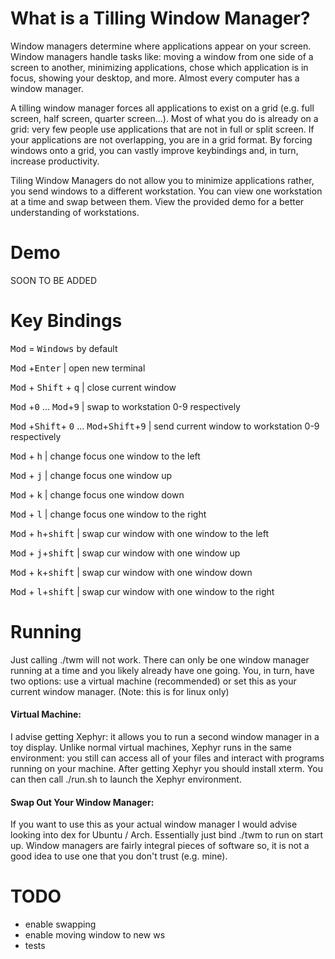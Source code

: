 # What is a Tilling Window Manager?
Window managers determine where applications appear on your screen. Window managers handle tasks like: moving a window from one side of a screen to another, minimizing applications, chose which application is in focus, showing your desktop, and more. Almost every computer has a window manager.

A tilling window manager forces all applications to exist on a grid (e.g. full screen, half screen, quarter screen...). Most of what you do is already on a grid: very few people use applications that are not in full or split screen. If your applications are not overlapping, you are in a grid format. By forcing windows onto a grid, you can vastly improve keybindings and, in turn, increase productivity.

Tiling Window Managers do not allow you to minimize applications rather, you send windows to a different workstation. You can view one workstation at a time and swap between them. View the provided demo for a better understanding of workstations.
# Demo
SOON TO BE ADDED 
# Key Bindings
<kbd>Mod</kbd> = <kbd>Windows</kbd> by default

<kbd>Mod</kbd> +<kbd>Enter</kbd> | open new terminal

<kbd>Mod</kbd> + <kbd>Shift</kbd> + <kbd>q</kbd> | close current window

<kbd>Mod</kbd> +<kbd>0</kbd> ... <kbd>Mod</kbd>+<kbd>9</kbd> | swap to workstation 0-9 respectively 

<kbd>Mod</kbd> +<kbd>Shift</kbd>+ <kbd>0</kbd> ... <kbd>Mod</kbd>+<kbd>Shift</kbd>+<kbd>9</kbd> | send current window to workstation 0-9 respectively 

<kbd>Mod</kbd> + <kbd>h</kbd> | change focus one window to the left

<kbd>Mod</kbd> + <kbd>j</kbd> | change focus one window up 

<kbd>Mod</kbd> + <kbd>k</kbd> | change focus one window down

<kbd>Mod</kbd> + <kbd>l</kbd> | change focus one window to the right

<kbd>Mod</kbd> + <kbd>h</kbd>+<kbd>shift</kbd> | swap cur window with one window to the left

<kbd>Mod</kbd> + <kbd>j</kbd>+<kbd>shift</kbd> | swap cur window with one window up

<kbd>Mod</kbd> + <kbd>k</kbd>+<kbd>shift</kbd> | swap cur window with one window down 

<kbd>Mod</kbd> + <kbd>l</kbd>+<kbd>shift</kbd> | swap cur window with one window to the right

# Running
Just calling ./twm will not work. There can only be one window manager running at a time and you likely already have one going. You, in turn, have two options: use a virtual machine (recommended) or set this as your current window manager.
(Note: this is for linux only)
#### Virtual Machine: 
I advise getting Xephyr: it allows you to run a second window manager in a toy display. Unlike normal virtual machines, Xephyr runs in the same environment: you  still can access all of your files and interact with programs running on your machine. After getting Xephyr you should install xterm. You can then call ./run.sh to launch the Xephyr environment. 

#### Swap Out Your Window Manager: 
If you want to use this as your actual window manager I would advise looking into dex for Ubuntu / Arch. Essentially just bind ./twm to run on start up. Window managers are fairly integral pieces of software so, it is not a good idea to use one that you don't trust (e.g. mine).  


# TODO
- enable swapping 
- enable moving window to new ws 
- tests
